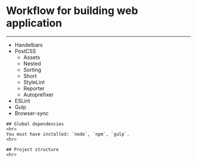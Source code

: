 # Workflow for building web application
***
- Handelbars
- PostCSS
	- Assets
    - Nested
     - Sorting
     - Short
     - StyleLint
     - Reporter
     - Autoprefixer
 - ESLint
 - Gulp
 - Browser-sync
```
## Global dependencies
<hr>
You must have installed: `node`, `npm`, `gulp`.
<hr>

## Project structure
<hr>